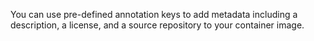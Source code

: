 You can use pre-defined annotation keys to add metadata including a description, a license, and a source repository to your container image.
